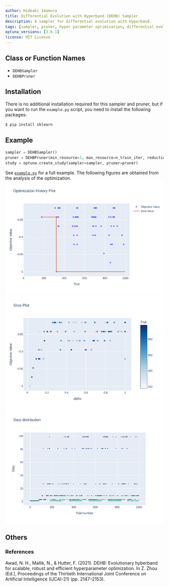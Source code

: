 ```yaml
---
author: Hideaki Imamura
title: Differential Evolution with Hyperband (DEHB) Sampler
description: A sampler for differential evolution with Hyperband.
tags: [sampler, pruner, hyper parameter optimization, differential evolution, hyperband]
optuna_versions: [3.6.1]
license: MIT License
---
```


## Class or Function Names

- `DEHBSampler`
- `DEHBPruner`

## Installation

There is no additional installation required for this sampler and pruner, but if you want to run the `example.py` script, you need to install the following packages:

```bash
$ pip install sklearn
```

## Example

```python
sampler = DEHBSampler()
pruner = DEHBPruner(min_resource=1, max_resource=n_train_iter, reduction_factor=3)
study = optuna.create_study(sampler=sampler, pruner=pruner)
```

See [`example.py`](https://github.com/optuna/optunahub-registry/blob/main/package/samplers/dehb/example.py) for a full example.
The following figures are obtained from the analysis of the optimization.
![History Plot](images/history-dehbsampler.png "History Plot")
![Slice Plot](images/slice-dehbsampler.png "Slice Plot")
![Step Plot](images/step-dehbsampler.png "Step Plot")

## Others

### References

Awad, N. H., Mallik, N., & Hutter, F. (2021). DEHB: Evolutionary hyberband for scalable, robust and efficient hyperparameter optimization. In Z. Zhou (Ed.), Proceedings of the Thirtieth International Joint Conference on Artificial Intelligence (IJCAI-21) (pp. 2147–2153).
